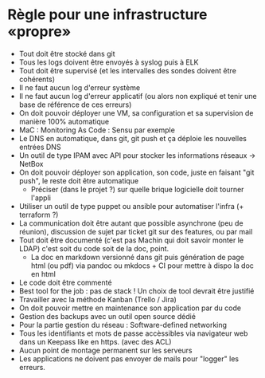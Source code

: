 # Règle pour une infrastructure «propre»

* Tout doit être stocké dans git
* Tous les logs doivent être envoyés à syslog puis à ELK
* Tout doit être supervisé (et les intervalles des sondes doivent être cohérents)
* Il ne faut aucun log d'erreur système 
* Il ne faut aucun log d'erreur applicatif (ou alors non expliqué et tenir une base de référence de ces erreurs)
* On doit pouvoir déployer une VM, sa configuration et sa supervision de manière 100% automatique
* MaC : Monitoring As Code : Sensu par exemple
* Le DNS en automatique, dans git, git push et ça déploie les nouvelles entrées DNS
* Un outil de type IPAM avec API pour stocker les informations réseaux -> NetBox
* On doit pouvoir déployer son application, son code, juste en faisant "git push", le reste doit être automatique
  * Préciser (dans le projet ?) sur quelle brique logicielle doit tourner l'appli
* Utiliser un outil de type puppet ou ansible pour automatiser l'infra (+ terraform ?)
* La communication doit être autant que possible asynchrone (peu de réunion), discussion de sujet par ticket git sur des features, ou par mail
* Tout doit être documenté (c'est pas Machin qui doit savoir monter le LDAP) c'est soit du code soit de la doc, point.
  * La doc en markdown versionné dans git puis génération de page html (ou pdf) via pandoc ou mkdocs + CI pour mettre à dispo la doc en html
* Le code doit être commenté
* Best tool for the job : pas de stack ! Un choix de tool devrait être justifié
* Travailler avec la méthode Kanban (Trello / Jira)
* On doit pouvoir mettre en maintenance son application par du code
* Gestion des backups avec un outil open source dédié
* Pour la partie gestion du réseau : Software-defined networking
* Tous les identifiants et mots de passe accèssibles via navigateur web dans un Keepass like en https. (avec des ACL)
* Aucun point de montage permanent sur les serveurs
* Les applications ne doivent pas envoyer de mails pour "logger" les erreurs.
